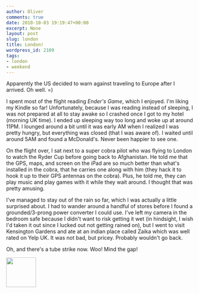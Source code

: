 ```yaml
---
author: Oliver
comments: true
date: 2010-10-03 19:19:47+00:00
excerpt: None
layout: post
slug: london
title: London!
wordpress_id: 2109
tags:
- london
- weekend
---
```


Apparently the US decided to warn against traveling to Europe after I arrived.  Oh well. =)

I spent most of the flight reading <em>Ender's Game</em>, which I enjoyed.  I'm liking my Kindle so far! Unfortunately, because I was reading instead of sleeping, I was not prepared at all to stay awake so I crashed once I got to my hotel (morning UK time).  I ended up sleeping way too long and woke up at around 11PM.  I lounged around a bit until it was early AM when I realized I was pretty hungry, but everything was closed (that I was aware of).  I waited until around 5AM and found a McDonald's.  Never been happier to see one.

On the flight over, I sat next to a super cobra pilot who was flying to London to watch the Ryder Cup before going back to Afghanistan.  He told me that the GPS, maps, and screen on the iPad are so much better than what's installed in the cobra, that he carries one along with him (they hack it to hook it up to their GPS antennas on the cobra).  Plus, he told me, they can play music and play games with it while they wait around.  I thought that was pretty amusing.

I've managed to stay out of the rain so far, which I was actually a little surprised about.  I had to wander around a handful of stores before I found a grounded/3-prong power converter I could use.  I've left my camera in the bedroom safe because I didn't want to risk getting it wet (in hindsight, I wish I'd taken it out since I lucked out not getting rained on), but I went to visit Kensington Gardens and ate at an indian place called Zaika which was well rated on Yelp UK.   It was not bad, but pricey.  Probably wouldn't go back.

Oh, and there's a tube strike now. Woo!  Mind the gap!

<a href="https://www.owiber.com/?attachment_id=2110" rel="attachment wp-att-2110"><img src="https://www.owiber.com/wp-content/uploads/2010/10/IMG_0237-e1286133051855-80x80.jpg" alt="" title="IMG_0237" width="80" height="80" class="alignnone size-thumbnail wp-image-2110" /></a>